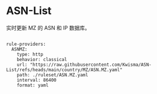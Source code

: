 
# ASN-List

实时更新 MZ 的 ASN 和 IP 数据库。

<pre><code class="language-javascript">
rule-providers:
  ASNMZ:
    type: http
    behavior: classical
    url: "https://raw.githubusercontent.com/Kwisma/ASN-List/refs/heads/main/country/MZ/ASN.MZ.yaml"
    path: ./ruleset/ASN.MZ.yaml
    interval: 86400
    format: yaml
</code></pre>